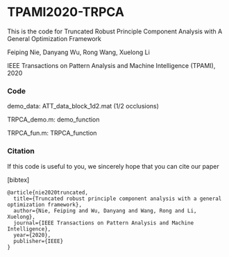 # TPAMI2020-TRPCA
This is the code for 
Truncated Robust Principle Component Analysis with A General Optimization Framework  

Feiping Nie, Danyang Wu, Rong Wang, Xuelong Li 

IEEE Transactions on Pattern Analysis and Machine Intelligence (TPAMI), 2020 

### Code 
  demo_data: ATT_data_block_1d2.mat (1/2 occlusions) 
  
  TRPCA_demo.m: demo_function 
  
  TRPCA_fun.m:  TRPCA_function 

### Citation
If this code is useful to you, we sincerely hope that you can cite our paper 

[bibtex] 

```
@article{nie2020truncated,
  title={Truncated robust principle component analysis with a general optimization framework},
  author={Nie, Feiping and Wu, Danyang and Wang, Rong and Li, Xuelong},
  journal={IEEE Transactions on Pattern Analysis and Machine Intelligence},
  year={2020},
  publisher={IEEE}
}
```

